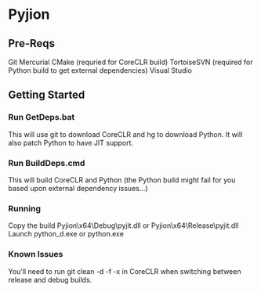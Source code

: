 # Pyjion

## Pre-Reqs
Git
Mercurial
CMake (requried for CoreCLR build)
TortoiseSVN (required for Python build to get external dependencies)
Visual Studio

## Getting Started

### Run GetDeps.bat

This will use git to download CoreCLR and hg to download Python.  It will also patch Python to have JIT support.

### Run BuildDeps.cmd

This will build CoreCLR and Python (the Python build might fail for you based upon external dependency issues...)

### Running
Copy the build Pyjion\x64\Debug\pyjit.dll or Pyjion\x64\Release\pyjit.dll
Launch python_d.exe or python.exe


### Known Issues
You'll need to run git clean -d -f -x in CoreCLR when switching between release and debug builds.